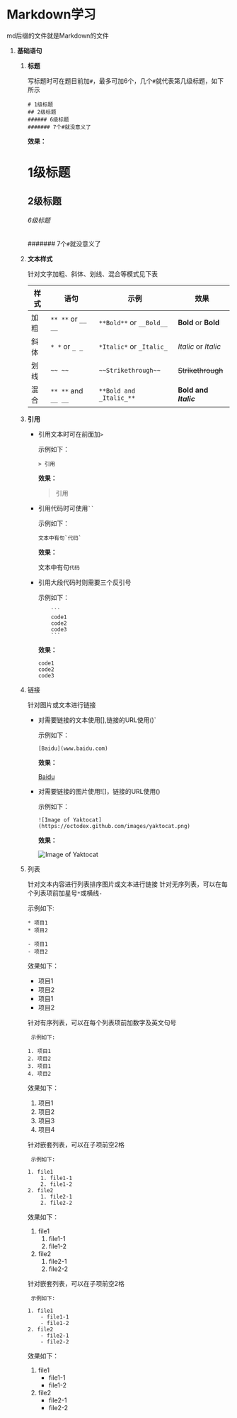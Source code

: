 # Markdown学习
   md后缀的文件就是Markdown的文件

1. **基础语句**
    
    1.  **标题**
          
          写标题时可在题目前加`#`，最多可加6个，几个`#`就代表第几级标题，如下所示
          ```
          # 1级标题
          ## 2级标题
          ###### 6级标题
          ####### 7个#就没意义了
          ```
          **效果：**
          # 1级标题
          ## 2级标题
          ###### 6级标题
          ####### 7个`#`就没意义了
          
    2.  **文本样式**
          
          针对文字加粗、斜体、划线、混合等模式见下表
          
          样式 | 语句 | 示例 | 效果
          ------------ | ------------- | ------------ | ------------- 
          加粗 | `** **` or `__ __` | `**Bold**` or `__Bold__` | **Bold** or __Bold__
          斜体 | `* *` or `_ _` | `*Italic*` or `_Italic_` | *Italic* or _Italic_
          划线 | `~~ ~~` | `~~Strikethrough~~` | ~~Strikethrough~~ 
          混合 | `** **` and `__ __` | `**Bold and _Italic_**` | **Bold and _Italic_**
          
    3.  **引用**
          
          - 引用文本时可在前面加`>`
          
            示例如下：
            ```            
            > 引用 
            ```        
            **效果：**
            
            > 引用             
          
          - 引用代码时可使用` `` `
            
            示例如下：
            ```
            文本中有句`代码`
            ```
            **效果：**
            
            文本中有句`代码`
          
          - 引用大段代码时则需要三个反引号
            
            示例如下：
            
            ``` 
                ```  
                code1
                code2
                code3
                ```
            ```
            
            **效果：**
            ```
            code1
            code2
            code3
            ```

    4.  链接
          
          针对图片或文本进行链接
           - 对需要链接的文本使用[],链接的URL使用()`
          
             示例如下：
             ```            
             [Baidu](www.baidu.com)
             ```        
             **效果：**
            
             [Baidu](https://baidu.com/)              
          
          - 对需要链接的图片使用![]，链接的URL使用()
            
            示例如下：
            ```
            ![Image of Yaktocat](https://octodex.github.com/images/yaktocat.png)
            ```
            **效果：**
            
            ![Image of Yaktocat](https://octodex.github.com/images/yaktocat.png)
          
    5.  列表
          
          针对文本内容进行列表排序图片或文本进行链接
          针对无序列表，可以在每个列表项前加星号`*`或横线`-`
          
           示例如下:
	     ```
	     * 项目1
	     * 项目2
	     
	     - 项目1
	     - 项目2
	     ```
	     
	     效果如下：
	     * 项目1
	     * 项目2
	     
	     - 项目1
	     - 项目2
          
          针对有序列表，可以在每个列表项前加数字及英文句号
          
             示例如下:
	       ```
	       1. 项目1
	       2. 项目2
	       3. 项目1
	       4. 项目2
	       ```
	     
	     效果如下：
	       1. 项目1
	       2. 项目2
	       3. 项目3
	       4. 项目4


          针对嵌套列表，可以在子项前空2格
          
             示例如下:
	       ```
	       1. file1
	           1. file1-1
		       2. file1-2
	       2. file2
	           1. file2-1
		       2. file2-2
	       ```
	     
	     效果如下：
	       1. file1
	           1. file1-1
		       2. file1-2
	       2. file2
	           1. file2-1
		       2. file2-2

          针对嵌套列表，可以在子项前空2格
          
             示例如下:
	       ```
	       1. file1
	           - file1-1
		       - file1-2
	       2. file2
	           - file2-1
		       - file2-2
	       ```
	     
	     效果如下：
	       1. file1
	           - file1-1
		      - file1-2
	       2. file2
	           - file2-1
		      - file2-2
